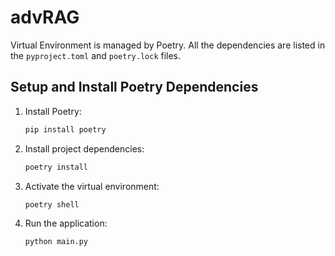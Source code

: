 # advRAG

Virtual Environment is managed by Poetry.
All the dependencies are listed in the `pyproject.toml` and `poetry.lock` files.

## Setup and Install Poetry Dependencies

1. Install Poetry:
   ```bash
   pip install poetry
   ```

2. Install project dependencies:
   ```bash
   poetry install
   ```

3. Activate the virtual environment:
   ```bash
   poetry shell
   ```

4. Run the application:
   ```bash
   python main.py
   ```
